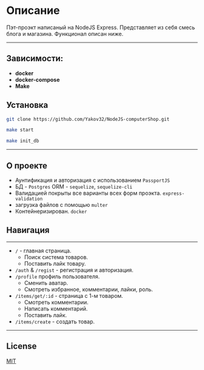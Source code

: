 # Описание

Пэт-проэкт написаный на NodeJS Express. Представляет из себя смесь блога и магазина. Функционал описан ниже.
___
## Зависимости:
+ **docker**
+ **docker-compose**
+ **Make**

## Установка

```bash
git clone https://github.com/Yakov32/NodeJS-computerShop.git

make start

make init_db
```
___
## О проекте

+ Аунтификация и авторизация с использованием `PassportJS`
+ БД - `Postgres` ORM - `sequelize`, `sequelize-cli`
+ Валидацией покрыты все варианты всех форм проэкта. `express-validation`
+ загрузка файлов с помощью `multer`
+ Контейнеризирован. `docker`



## Навигация
____
+ `/` - главная страница.
    + Поиск система товаров.
    + Поставить лайк товару.
+ `/auth` & `/regist` - регистрация и авторизация.
+ `/profile` профиль пользователя.
    + Сменить аватар.
    + Смотреть избранное, комментарии, лайки, роль.
+ `/items/get/:id` -   страница с 1-м товаром.
    + Смотреть комментарии.
    + Написать комментарий.
    + Поставить лайк.
+ `/items/create` - создать товар.

___
## License
[MIT](https://choosealicense.com/licenses/mit/)
